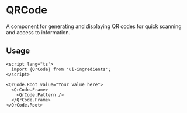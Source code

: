 # QRCode

A component for generating and displaying QR codes for quick scanning and access to information.

## Usage

```svelte
<script lang="ts">
  import {QrCode} from 'ui-ingredients';
</script>

<QrCode.Root value="Your value here">
  <QrCode.Frame>
    <QrCode.Pattern />
  </QrCode.Frame>
</QrCode.Root>
```

